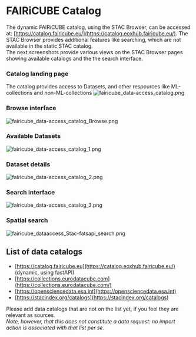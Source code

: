 # FAIRiCUBE Catalog

<!--<p align="center">
    <img src="../../images/FAIRiPATH_data_flow.png" alt="FAIRiPATH_data_flow.png" style="height: 160px; width:400px;"/>
</p>-->

The dynamic FAIRiCUBE catalog, using the STAC Browser, can be accessed at: [https://catalog.fairicube.eu/](https://catalog.eoxhub.fairicube.eu/). The STAC Browser provides additional features like searching, which are not available in the static STAC catalog.<br>
The next screenshots provide various views on the STAC Browser pages showing available catalogs and the the search interface.


### Catalog landing page

The catalog provides access to Datasets, and other respources like ML-collections and non-ML-collections
![fairicube_data-access_catalog.png](../images/fairicube_data-access_catalog.png)

### Browse interface

![fairicube_data-access_catalog_Browse.png](../images/fairicube_data-access_catalog_Browse.png)

### Available Datasets

![fairicube_data-access_catalog_1.png](../images/fairicube_data-access_catalog_1.png)

### Dataset details

![fairicube_data-access_catalog_2.png](../images/fairicube_data-access_catalog_2.png)

### Search interface

![fairicube_data-access_catalog_3.png](../images/fairicube_data-access_catalog_3.png)

### Spatial search

![fairicube_dataaccess_Stac-fatsapi_search.png](../images/fairicube_dataaccess_Stac-fatsapi_search.png)


## List of data catalogs

* [https://catalog.fairicube.eu](https://catalog.eoxhub.fairicube.eu/) (dynamic, using fastAPI)
* [https://collections.eurodatacube.com](https://collections.eurodatacube.com/)
* [https://opensciencedata.esa.int](https://opensciencedata.esa.int)
* [https://stacindex.org/catalogs](https://stacindex.org/catalogs)

Please add data catalogs that are not on the list yet, if you feel they are relevant as sources.<br>
*Note, however, that this does not constitute a data request: no import action is associated with that list per se.*
